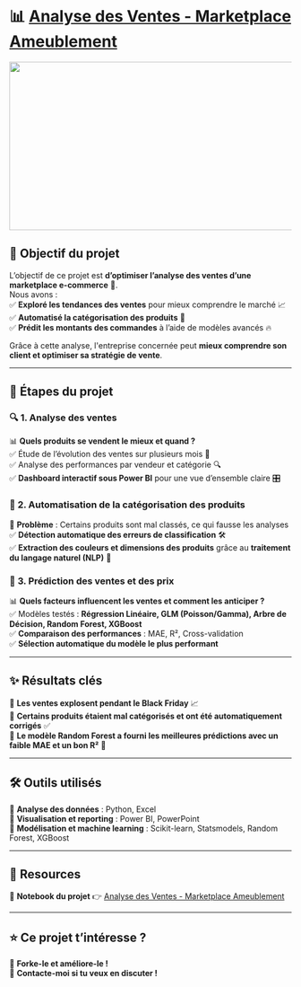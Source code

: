# 📊 [Analyse des Ventes - Marketplace Ameublement](https://github.com/Samadkod/Cat-gorisation-de-produits/blob/main/Cat%C3%A9gorisation%20%26%20Extraction%20de%20caract%C3%A9ristiques%20de%20produits%20%C3%A0%20partir%20du%20texte..ipynb)

<p align="center">
  <img src="https://www.bedeo.fr/wp-content/uploads/2024/03/tof-ecommerce.jpg" width="1000" height="300" />
</p>

## 🚀 Objectif du projet  

L’objectif de ce projet est **d’optimiser l’analyse des ventes d’une marketplace e-commerce** 🛒.  
Nous avons :  
✅ **Exploré les tendances des ventes** pour mieux comprendre le marché 📈  
✅ **Automatisé la catégorisation des produits** 🤖  
✅ **Prédit les montants des commandes** à l’aide de modèles avancés 🔥  

Grâce à cette analyse, l'entreprise concernée peut **mieux comprendre son client et optimiser sa stratégie de vente**.  

---

## 📌 Étapes du projet  

### 🔍 **1. Analyse des ventes**  
📊 **Quels produits se vendent le mieux et quand ?**  
✅ Étude de l’évolution des ventes sur plusieurs mois 📆  
✅ Analyse des performances par vendeur et catégorie 🔍  
✅ **Dashboard interactif sous Power BI** pour une vue d’ensemble claire 🎛️  

### 🤖 **2. Automatisation de la catégorisation des produits**  
🎯 **Problème** : Certains produits sont mal classés, ce qui fausse les analyses  
✅ **Détection automatique des erreurs de classification** 🛠️  
✅ **Extraction des couleurs et dimensions des produits** grâce au **traitement du langage naturel (NLP)** 🧠  

### 🔢 **3. Prédiction des ventes et des prix**  
📊 **Quels facteurs influencent les ventes et comment les anticiper ?**  
✅ Modèles testés : **Régression Linéaire, GLM (Poisson/Gamma), Arbre de Décision, Random Forest, XGBoost**  
✅ **Comparaison des performances** : MAE, R², Cross-validation  
✅ **Sélection automatique du modèle le plus performant**  

---

## ✨ Résultats clés  

📍 **Les ventes explosent pendant le Black Friday** 📈  
📍 **Certains produits étaient mal catégorisés et ont été automatiquement corrigés** ✅  
📍 **Le modèle  Random Forest a fourni les meilleures prédictions avec un faible MAE et un bon R²** 🚀  

---

## 🛠️ Outils utilisés  
🔹 **Analyse des données** : Python, Excel  
🔹 **Visualisation et reporting** : Power BI, PowerPoint  
🔹 **Modélisation et machine learning** : Scikit-learn, Statsmodels,  Random Forest, XGBoost

---

## 📂 Resources  
📌 **Notebook du projet** 👉 [Analyse des Ventes - Marketplace Ameublement](https://github.com/Samadkod/Cat-gorisation-de-produits/blob/main/Cat%C3%A9gorisation%20%26%20Extraction%20de%20caract%C3%A9ristiques%20de%20produits%20%C3%A0%20partir%20du%20texte..ipynb)  

---

## ⭐ Ce projet t’intéresse ?  
🔄 **Forke-le et améliore-le !**  
📩 **Contacte-moi si tu veux en discuter !**  

